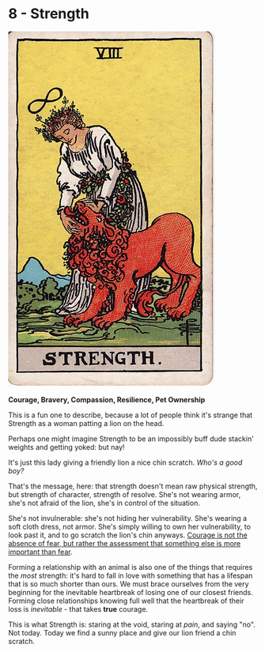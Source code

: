 # 8 - Strength

![strength](../../images/tarot/8-strength.jpg)

**Courage, Bravery, Compassion, Resilience, Pet Ownership**

This is a fun one to describe, because a lot of people think it's strange that Strength as a woman patting
a lion on the head.

Perhaps one might imagine Strength to be an impossibly buff dude stackin' weights and getting yoked: but nay!

It's just this lady giving a friendly lion a nice chin scratch. _Who's a good boy?_

That's the message, here: that strength doesn't mean raw physical strength, but strength of character,
strength of resolve. She's not wearing armor, she's not afraid of the lion, she's in control of the situation.

She's not invulnerable: she's not hiding her vulnerability. She's wearing a soft cloth dress, not armor.
She's simply willing to own her vulnerability, to look past it, and to
go scratch the lion's chin anyways. [Courage is not the absence of fear, but rather the
assessment that something else is more important than fear](https://www.goodreads.com/quotes/172689-courage-is-not-the-absence-of-fear-but-rather-the).

Forming a relationship with an animal is also one of the things that requires the _most_ strength:
it's hard to fall in love with something that has a lifespan
that is so much shorter than ours. We must brace ourselves from the very beginning for the inevitable
heartbreak of losing one of our closest friends. Forming close relationships knowing full well
that the heartbreak of their loss is _inevitable_ - that takes **true** courage.

This is what Strength is: staring at the void, staring at _pain_, and saying "no". Not today.
Today we find a sunny place and give our lion friend a chin scratch.